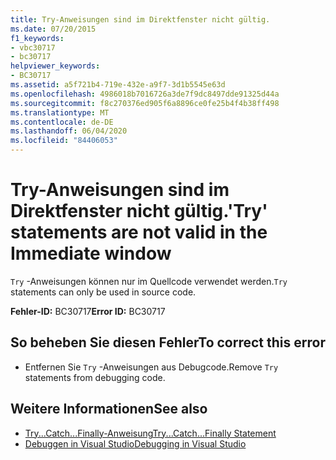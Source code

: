 ```yaml
---
title: Try-Anweisungen sind im Direktfenster nicht gültig.
ms.date: 07/20/2015
f1_keywords:
- vbc30717
- bc30717
helpviewer_keywords:
- BC30717
ms.assetid: a5f721b4-719e-432e-a9f7-3d1b5545e63d
ms.openlocfilehash: 4986018b7016726a3de7f9dc8497dde91325d44a
ms.sourcegitcommit: f8c270376ed905f6a8896ce0fe25b4f4b38ff498
ms.translationtype: MT
ms.contentlocale: de-DE
ms.lasthandoff: 06/04/2020
ms.locfileid: "84406053"
---
```

# <a name="try-statements-are-not-valid-in-the-immediate-window"></a><span data-ttu-id="40972-102">Try-Anweisungen sind im Direktfenster nicht gültig.</span><span class="sxs-lookup"><span data-stu-id="40972-102">'Try' statements are not valid in the Immediate window</span></span>
<span data-ttu-id="40972-103">`Try` -Anweisungen können nur im Quellcode verwendet werden.</span><span class="sxs-lookup"><span data-stu-id="40972-103">`Try` statements can only be used in source code.</span></span>  
  
 <span data-ttu-id="40972-104">**Fehler-ID:** BC30717</span><span class="sxs-lookup"><span data-stu-id="40972-104">**Error ID:** BC30717</span></span>  
  
## <a name="to-correct-this-error"></a><span data-ttu-id="40972-105">So beheben Sie diesen Fehler</span><span class="sxs-lookup"><span data-stu-id="40972-105">To correct this error</span></span>  
  
- <span data-ttu-id="40972-106">Entfernen Sie `Try` -Anweisungen aus Debugcode.</span><span class="sxs-lookup"><span data-stu-id="40972-106">Remove `Try` statements from debugging code.</span></span>  
  
## <a name="see-also"></a><span data-ttu-id="40972-107">Weitere Informationen</span><span class="sxs-lookup"><span data-stu-id="40972-107">See also</span></span>

- [<span data-ttu-id="40972-108">Try...Catch...Finally-Anweisung</span><span class="sxs-lookup"><span data-stu-id="40972-108">Try...Catch...Finally Statement</span></span>](../language-reference/statements/try-catch-finally-statement.md)
- [<span data-ttu-id="40972-109">Debuggen in Visual Studio</span><span class="sxs-lookup"><span data-stu-id="40972-109">Debugging in Visual Studio</span></span>](/visualstudio/debugger/debugger-feature-tour)
